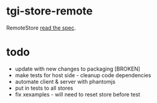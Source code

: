 # tgi-store-remote

RemoteStore [read the spec](spec/README.md).

# todo
- update with new changes to packaging [BROKEN]
- make tests for host side - cleanup code dependencies
- automate client & server with phantomjs
- put in tests to all stores
- fix xexamples - will need to reset store before test